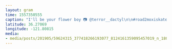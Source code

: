 ```yaml
---
layout: gram
time: 1557350555
caption: "I'll be your flower boy 📷 @terror__dactyl\n\n#road2moxiskatecamp"
latitude: 36.27069
longitude: -121.80815
media:
- media/posts/201905/59624315_377418266193077_8124161359095457019_n_18063062212059290.jpg
---
```

